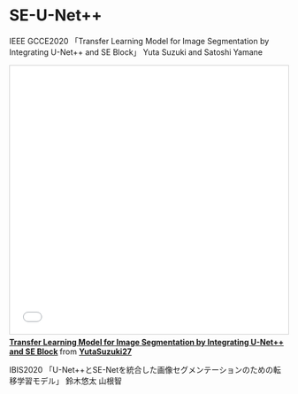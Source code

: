 # SE-U-Net++

IEEE GCCE2020
「Transfer Learning Model for Image Segmentation by Integrating U-Net++ and SE Block」
Yuta Suzuki and Satoshi Yamane


<iframe src="//www.slideshare.net/slideshow/embed_code/key/gY4gysSvGKJqpc" width="595" height="485" frameborder="0" marginwidth="0" marginheight="0" scrolling="no" style="border:1px solid #CCC; border-width:1px; margin-bottom:5px; max-width: 100%;" allowfullscreen> </iframe> <div style="margin-bottom:5px"> <strong> <a href="//www.slideshare.net/YutaSuzuki27/transfer-learning-model-for-image-segmentation-by-integrating-unet-and-se-block" title="Transfer Learning Model for Image Segmentation by Integrating U-Net++ and SE Block" target="_blank">Transfer Learning Model for Image Segmentation by Integrating U-Net++ and SE Block</a> </strong> from <strong><a href="https://www.slideshare.net/YutaSuzuki27" target="_blank">YutaSuzuki27</a></strong> </div>



IBIS2020
「U-Net++とSE-Netを統合した画像セグメンテーションのための転移学習モデル」
鈴木悠太 山根智